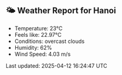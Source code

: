 <!-- WEATHER-START -->
## 🌤 Weather Report for Hanoi

- Temperature: 23°C
- Feels like: 22.97°C
- Conditions: overcast clouds
- Humidity: 62%
- Wind Speed: 4.03 m/s

Last updated: 2025-04-12 16:24:47 UTC
<!-- WEATHER-END -->
